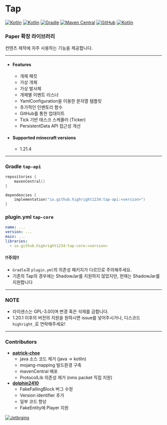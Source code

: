 # Tap

[![Kotlin](https://img.shields.io/badge/java-17-ED8B00.svg?logo=java)](https://www.azul.com/)
[![Kotlin](https://img.shields.io/badge/kotlin-1.8.22-585DEF.svg?logo=kotlin)](http://kotlinlang.org)
[![Gradle](https://img.shields.io/badge/gradle-8.2.1-02303A.svg?logo=gradle)](https://gradle.org)
[![Maven Central](https://img.shields.io/maven-central/v/io.github.monun/tap-core)](https://search.maven.org/artifact/io.github.monun/tap-core)
[![GitHub](https://img.shields.io/github/license/monun/tap)](https://www.gnu.org/licenses/gpl-3.0.html)
[![Kotlin](https://img.shields.io/badge/youtube-각별-red.svg?logo=youtube)](https://www.youtube.com/channel/UCDrAR1OWC2MD4s0JLetN0MA)

### Paper 확장 라이브러리

컨텐츠 제작에 자주 사용하는 기능을 제공합니다.

---

* #### Features
    * 개체 패킷
    * 가상 개체
    * 가상 발사체
    * 개체별 이벤트 리스너
    * YamlConfiguration을 이용한 문자열 템플릿
    * 추가적인 인벤토리 함수
    * GitHub를 통한 업데이트
    * Tick 기반 태스크 스케쥴러 (Ticker)
    * PersistentData API 접근성 개선

* #### Supported minecraft versions
    * 1.21.4
     


---

### Gradle `tap-api`

```kotlin
repositories {
    mavenCentral()
}
```

```kotlin
dependencies {
    implementation("io.github.highright1234:tap-api:<version>")
}
```

### plugin.yml `tap-core`

```yaml
name: ...
version: ...
main: ...
libraries:
  - io.github.highright1234:tap-core:<version>
```

#### !!주의!!

* `Gradle`과 `plugin.yml`의 의존성 패키지가 다르므로 주의해주세요.
* 기존의 Tap의 경우에는 ShadowJar를 지원하지 않았지만, 현재는 ShadowJar를 지원합니다

---

### NOTE

* 라이센스는 GPL-3.0이며 변경 혹은 삭제를 금합니다.
* 1.20.1 이후의 버전의 지원을 원하시면 issue를 넣어주시거나, 디스코드 `highright_`로 연락해주세요!

---

### Contributors

* [**patrick-choe**](https://github.com/patrick-choe)
    * java 소스 코드 제거 (java -> kotlin)
    * mojang-mapping 빌드환경 구축
    * mavenCentral 배포
    * ProtocolLib 의존성 제거 (nms packet 직접 지원)
* [**dolphin2410**](https://github.com/dolphin2410)
    * FakeFallingBlock 버그 수정
    * Version identifier 추가
    * 일부 코드 향상
    * FakeEntity에 Player 지원

[![Jetbrains](https://i.ibb.co/fp0CyZ7/jetbrains.png)](https://jb.gg/OpenSource)
